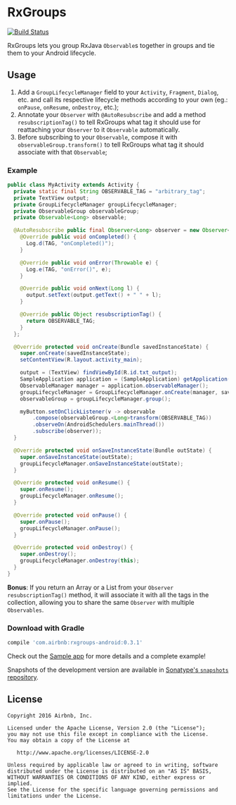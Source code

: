 # RxGroups

[![Build Status](https://travis-ci.org/airbnb/DeepLinkDispatch.svg)](https://travis-ci.org/airbnb/RxGroups)

RxGroups lets you group RxJava `Observable`s together in groups and tie them to your Android lifecycle.

## Usage

1. Add a `GroupLifecycleManager` field to your `Activity`, `Fragment`, `Dialog`, etc. and call its respective lifecycle methods according to your own (eg.: `onPause`, `onResume`, `onDestroy`, etc.);
2. Annotate your `Observer` with `@AutoResubscribe` and add a method `resubscriptionTag()` to tell RxGroups what tag it should use for reattaching your `Observer` to it `Observable` automatically.
3. Before subscribing to your `Observable`, compose it with `observableGroup.transform()` to tell RxGroups what tag it should associate with that `Observable`;

### Example

```java
public class MyActivity extends Activity {
  private static final String OBSERVABLE_TAG = "arbitrary_tag";
  private TextView output;
  private GroupLifecycleManager groupLifecycleManager;
  private ObservableGroup observableGroup;
  private Observable<Long> observable;

  @AutoResubscribe public final Observer<Long> observer = new Observer<Long>() {
    @Override public void onCompleted() {
      Log.d(TAG, "onCompleted()");
    }

    @Override public void onError(Throwable e) {
      Log.e(TAG, "onError()", e);
    }

    @Override public void onNext(Long l) {
      output.setText(output.getText() + " " + l);
    }

    @Override public Object resubscriptionTag() {
      return OBSERVABLE_TAG;
    }
  };

  @Override protected void onCreate(Bundle savedInstanceState) {
    super.onCreate(savedInstanceState);
    setContentView(R.layout.activity_main);

    output = (TextView) findViewById(R.id.txt_output);
    SampleApplication application = (SampleApplication) getApplication();
    ObservableManager manager = application.observableManager();
    groupLifecycleManager = GroupLifecycleManager.onCreate(manager, savedInstanceState, this);
    observableGroup = groupLifecycleManager.group();

    myButton.setOnClickListener(v -> observable
        .compose(observableGroup.<Long>transform(OBSERVABLE_TAG))
        .observeOn(AndroidSchedulers.mainThread())
        .subscribe(observer));
  }

  @Override protected void onSaveInstanceState(Bundle outState) {
    super.onSaveInstanceState(outState);
    groupLifecycleManager.onSaveInstanceState(outState);
  }

  @Override protected void onResume() {
    super.onResume();
    groupLifecycleManager.onResume();
  }

  @Override protected void onPause() {
    super.onPause();
    groupLifecycleManager.onPause();
  }

  @Override protected void onDestroy() {
    super.onDestroy();
    groupLifecycleManager.onDestroy(this);
  }
}
```

**Bonus**: If you return an Array or a List from your `Observer` `resubscriptionTag()` method, it will associate it with all the tags in the collection, allowing you to share the same `Observer` with multiple `Observables`.


### Download with Gradle

```groovy
compile 'com.airbnb:rxgroups-android:0.3.1'
```

Check out the [Sample app](https://github.com/airbnb/RxGroups/blob/master/sample/src/main/java/com/airbnb/rxgroups/MainActivity.java) for more details and a complete example!

Snapshots of the development version are available in
[Sonatype's `snapshots` repository](https://oss.sonatype.org/content/repositories/snapshots/).

License
--------

    Copyright 2016 Airbnb, Inc.

    Licensed under the Apache License, Version 2.0 (the "License");
    you may not use this file except in compliance with the License.
    You may obtain a copy of the License at

       http://www.apache.org/licenses/LICENSE-2.0

    Unless required by applicable law or agreed to in writing, software
    distributed under the License is distributed on an "AS IS" BASIS,
    WITHOUT WARRANTIES OR CONDITIONS OF ANY KIND, either express or implied.
    See the License for the specific language governing permissions and
    limitations under the License.


 [1]: http://airbnb.github.io/airbnb/AirMapView/
